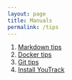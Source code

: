 ```yaml
---
layout: page
title: Manuals
permalink: /tips
---
```


1. [Markdown tips](/tips/markdown)
2. [Docker tips](/tips/docker)
3. [Git tips](/tips/git/how-to-install-git-for-windows)
4. [Install YouTrack](/tips/how-to-install-youtrack)
